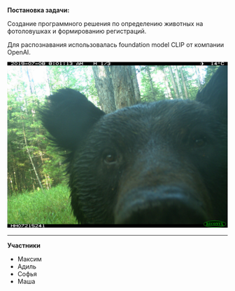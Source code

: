 **Постановка задачи:**

Создание программного решения по определению животных на фотоловушках и формированию регистраций.

Для распознавания использовалась foundation model CLIP от компании OpenAI.

![Мишка](https://github.com/Malinnik/grozny-hack/blob/main/docs/%D0%BC%D0%B8%D1%88%D0%BA%D0%B0.jpg)

---
**Участники**
- Максим
- Адиль
- Софья
- Маша
